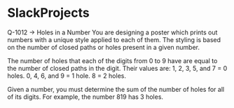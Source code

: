 # SlackProjects
Q-1012 -> Holes in a Number
You are designing a poster which prints out numbers with a unique style
applied to each of them. The styling is based on the number of closed
paths or holes present in a given number.

The number of holes that each of the digits from 0 to 9 have are equal to
the number of closed paths in the digit. Their values are:
1, 2, 3, 5, and 7 = 0 holes.
0, 4, 6, and 9 = 1 hole.
8 = 2 holes.

Given a number, you must determine the sum of the number of holes for
all of its digits. For example, the number 819 has 3 holes.
